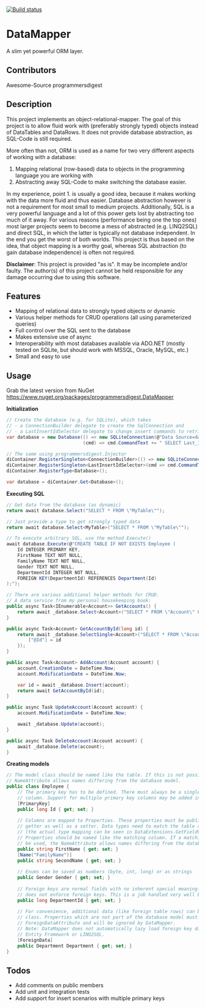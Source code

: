 [![Build status](https://ci.appveyor.com/api/projects/status/j8uap8rf0y337b39/branch/master?svg=true)](https://ci.appveyor.com/project/programmersdigest/datamapper/branch/master)
# DataMapper
A slim yet powerful ORM layer.

## Contributors
Awesome-Source
programmersdigest

## Description
This project implements an object-relational-mapper. The goal of this project is to allow fluid work with (preferably strongly typed) objects instead of DataTables and DataRows. It does not provide database abstraction, as SQL-Code is still required.

More often than not, ORM is used as a name for two very different aspects of working with a database:
1. Mapping relational (row-based) data to objects in the programming language you are working with
2. Abstracting away SQL-Code to make switching the database easier.

In my experience, point 1. is usually a good idea, because it makes working with the data more fluid and thus easier. Database abstraction however is not a requirement for most small to medium projects. Additionally, SQL is a very powerful language and a lot of this power gets lost by abstracting too much of it away. For various reasons (performance being one the top ones) most larger projects seem to become a mess of abstracted (e.g. LINQ2SQL) and direct SQL, in which the latter is typically not database independent. In the end you get the worst of both worlds.
This project is thus based on the idea, that object mapping is a worthy goal, whereas SQL abstraction (to gain database independence) is often not required.

**Disclaimer**: This project is provided "as is". It may be incomplete and/or faulty. The author(s) of this project cannot be held responsible for any damage occurring due to using this software.

## Features
- Mapping of relational data to strongly typed objects or dynamic
- Various helper methods for CRUD operations (all using parameterized queries)
- Full control over the SQL sent to the database
- Makes extensive use of async
- Interoperability with most databases available via ADO.NET (mostly tested on SQLite, but should work with MSSQL, Oracle, MySQL, etc.)
- Small and easy to use

## Usage
Grab the latest version from NuGet https://www.nuget.org/packages/programmersdigest.DataMapper

**Initialization**
```C#
// Create the database (e.g. for SQLite), which takes
// - a ConnectionBuilder delegate to create the SqlConnection and
// - a LastInsertIdSelector delegate to change insert commands to retrieve the primary key of the inserted item.
var database = new Database(() => new SQLiteConnection(@"Data Source=data.db;Version=3"),
                            (cmd) => cmd.CommandText += " SELECT Last_Insert_Rowid();");

// The same using programmersdigest.Injector
diContainer.RegisterSingleton<ConnectionBuilder>(() => new SQLiteConnection(@"Data Source=data.db;Version=3"));
diContainer.RegisterSingleton<LastInsertIdSelector>(cmd => cmd.CommandText += " SELECT Last_Insert_Rowid();");
diContainer.RegisterType<Database>();

var database = diContainer.Get<Database>();
```

**Executing SQL**
```C#
// Get data from the database (as dynamic)
return await database.Select("SELECT * FROM \"MyTable\"");

// Just provide a type to get strongly typed data
return await database.Select<MyTable>("SELECT * FROM \"MyTable\"");

// To execute arbitrary SQL, use the method Execute()
await database.Execute(@"CREATE TABLE IF NOT EXISTS Employee (
    Id INTEGER PRIMARY KEY,
    FirstName TEXT NOT NULL,
    FamilyName TEXT NOT NULL,
    Gender TEXT NOT NULL,
    DepartmentId INTEGER NOT NULL,
    FOREIGN KEY(DepartmentId) REFERENCES Department(Id)
);");

// There are various additional helper methods for CRUD.
// A data service from my personal housekeeping book:
public async Task<IEnumerable<Account>> GetAccounts() {
    return await _database.Select<Account>("SELECT * FROM \"Account\" ORDER BY Name DESC");
}

public async Task<Account> GetAccountById(long id) {
    return await _database.SelectSingle<Account>("SELECT * FROM \"Account\" WHERE Id = @Id", new Dictionary<string, object> {
        ["@Id"] = id
    });
}

public async Task<Account> AddAccount(Account account) {
    account.CreationDate = DateTime.Now;
    account.ModificationDate = DateTime.Now;

    var id = await _database.Insert(account);
    return await GetAccountById(id);
}

public async Task UpdateAccount(Account account) {
    account.ModificationDate = DateTime.Now;

    await _database.Update(account);
}

public async Task DeleteAccount(Account account) {
    await _database.Delete(account);
}
```

**Creating models**
```C#
// The model class should be named like the table. If this is not possible, the
// NameAttribute allows names differing from the database model.
public class Employee {
    // The primary key has to be defined. There must always be a single primary key
    // column. Support for multiple primary key columns may be added in the future.
    [PrimaryKey]
    public long Id { get; set; }
    
    // Columns are mapped to Properties. These properties must be public and have a
    // getter as well as a setter. Data types need to match the table columns types
    // (the actual type mapping can be seen in DataExtensions.GetFieldValue).
    // Properties should be named like the matching column. If a matching name cannot
    // be used, the NameAttribute allows names differing from the database model.
    public string FirstName { get; set; }
    [Name("FamilyName")]
    public string SecondName { get; set; }
    
    // Enums can be saved as numbers (byte, int, long) or as strings
    public Gender Gender { get; set; }
    
    // Foreign keys are normal fields with no inherent special meaning. DataMapper
    // does not enforce foreign keys. This is a job handled very well by any database.
    public long DepartmentId { get; set; }
    
    // For convenience, additional data (like foreign table rows) can be included in the model
    // class. Properties which are not part of the database model must be decorated with the
    // ForeignDataAttribute and will be ignored by DataMapper.
    // Note: DataMapper does not automatically lazy load foreign key data as is done by e.g.
    // Entity Framework or LINQ2SQL.
    [ForeignData]
    public Department Department { get; set; }
}
```

## Todos
- Add comments on public members
- Add unit and integration tests
- Add support for insert scenarios with multiple primary keys
